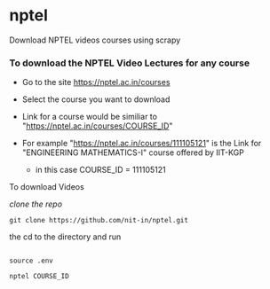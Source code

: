# nptel
Download NPTEL videos courses using scrapy

### To download the NPTEL Video Lectures for any course


* Go to the site https://nptel.ac.in/courses

* Select the course you want to download

* Link for a course would be similiar to "https://nptel.ac.in/courses/COURSE_ID"

* For example "https://nptel.ac.in/courses/111105121" is the Link for "ENGINEERING MATHEMATICS-I"
 course offered by IIT-KGP 
  * in this case COURSE_ID = 111105121


To download Videos

*clone the repo*

```
git clone https://github.com/nit-in/nptel.git

```

the cd to the directory and run 

```

source .env

nptel COURSE_ID

```
